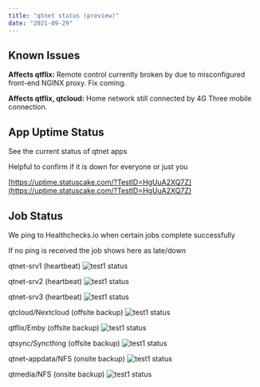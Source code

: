 ```yaml
---
title: "qtnet status (preview)"
date: "2021-09-29"
---
```

## Known Issues

**Affects qtflix:** Remote control currently broken by due to misconfigured front-end NGINX proxy. Fix coming.

**Affects qtflix, qtcloud:** Home network still connected by 4G Three mobile connection.


## App Uptime Status

See the current status of qtnet apps

Helpful to confirm if it is down for everyone or just you

[https://uptime.statuscake.com/?TestID=HgUuA2XQ7Z](https://uptime.statuscake.com/?TestID=HgUuA2XQ7Z)

## Job Status


We ping to Healthchecks.io when certain jobs complete successfully


If no ping is received the job shows here as late/down


qtnet-srv1 (heartbeat)
![test1 status](https://healthchecks.io/badge/929328ec-f605-456e-b65c-7912ee/VMPDtvYy/test1.svg)

qtnet-srv2 (heartbeat)
![test1 status](https://healthchecks.io/badge/929328ec-f605-456e-b65c-7912ee/VMPDtvYy/test1.svg)

qtnet-srv3 (heartbeat)
![test1 status](https://healthchecks.io/badge/929328ec-f605-456e-b65c-7912ee/VMPDtvYy/test1.svg)

qtcloud/Nextcloud (offsite backup)
![test1 status](https://healthchecks.io/badge/929328ec-f605-456e-b65c-7912ee/VMPDtvYy/test1.svg)


qtflix/Emby (offsite backup)
![test1 status](https://healthchecks.io/badge/929328ec-f605-456e-b65c-7912ee/VMPDtvYy/test1.svg)


qtsync/Syncthing (offsite backup)
![test1 status](https://healthchecks.io/badge/929328ec-f605-456e-b65c-7912ee/VMPDtvYy/test1.svg)


qtnet-appdata/NFS (onsite backup)
![test1 status](https://healthchecks.io/badge/929328ec-f605-456e-b65c-7912ee/VMPDtvYy/test1.svg)


qtmedia/NFS (onsite backup)
![test1 status](https://healthchecks.io/badge/929328ec-f605-456e-b65c-7912ee/VMPDtvYy/test1.svg)